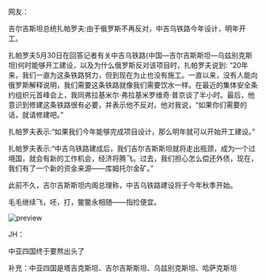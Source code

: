 网友：

吉尔吉斯坦总统扎帕罗夫:由于俄罗斯不再反对，中吉乌铁路今年设计，明年开工。

扎帕罗夫5月30日在回答记者有关中吉乌铁路(中国—吉尔吉斯斯坦—乌兹别克斯坦)何时能够开工建设，以及为什么俄罗斯反对该项目时，扎帕罗夫说到: “20年来，我们一直为这条铁路努力，但到现在为止也没有施工。一直以来，没有人能向俄罗斯解释说明，我们需要这条铁路就像我们需要饮水一样。在最近的集体安全条约组织元首峰会上，我同弗拉基米尔·弗拉基米罗维奇·普京谈了半小时。最后，他意识到修建这条铁路很有必要，并表示他不反对。他对我说，“如果你们需要的话，就请修建吧。”

扎帕罗夫表示:“如果我们今年能够完成项目设计，那么明年就可以开始开工建设。”

扎帕罗夫表示:“中吉乌铁路建成后，我们吉尔吉斯斯坦就将走出瓶颈，成为一个过境国，就会有新的工作机会，经济将腾飞。过去，我们担心怎么偿还外债，现在，我们有了一个新的资金来源——库姆托尔金矿。”

此前不久，吉尔吉斯斯坦内阁总理称，中吉乌铁路建设将于今年秋季开始。

毛毛继续飞，呸，打，鳖鳖永相随——指捡便宜。

![preview](https://pic1.zhimg.com/80/v2-17811b420381207385d9e7a30e2a1739_r.jpg)

JH：

中亚四国终于要熬出头了

补充：中亚四国是塔吉克斯坦、吉尔吉斯斯坦、乌兹别克斯坦、哈萨克斯坦

